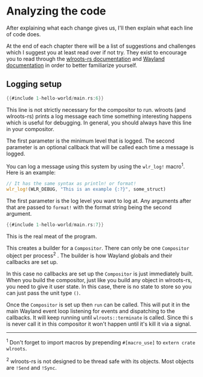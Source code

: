 # Analyzing the code
After explaining what each change gives us, I'll then explain what each line of code does.

At the end of each chapter there will be a list of suggestions and challenges
which I suggest you at least read over if not try. They exist to encourage you
to read through the [wlroots-rs
 documentation](http://way-cooler.org/docs/wlroots/index.html) and [Wayland
 documentation](https://wayland.freedesktop.org/docs/html/) in order to better
familiarize yourself.

## Logging setup
```rust
{{#include 1-hello-world/main.rs:6}}
```
This line is not strictly necessary for the compositor to run. wlroots (and
wlroots-rs) prints a log message each time something interesting happens which
is useful for debugging. In general, you should always have this line in your
compositor.

The first parameter is the minimum level that is logged. The second parameter is
an optional callback that will be called each time a message is logged.

You can log a message using this system by using the `wlr_log!`
macro<sup>1</sup>. Here is an example:

```rust
// It has the same syntax as println! or format!
wlr_log!(WLR_DEBUG, "This is an example {:?}", some_struct)
```

The first parameter is the log level you want to log at. Any arguments after
 that are passed to `format!` with the format string being the second argument.


```rust
{{#include 1-hello-world/main.rs:7}}
```
This is the real meat of the program.

This creates a builder for a `Compositor`. There can only be one `Compositor`
object per process<sup>2</sup> . The builder is how Wayland globals and their
callbacks are set up.

In this case no callbacks are set up the `Compositor` is just immediately built.
When you build the compositor, just like you build any object in wlroots-rs, you
need to give it user state. In this case, there is no state to store so you can
just pass the unit type `()`.

Once the `Compositor` is set up then `run` can be called. This will put it in
the main Wayland event loop listening for events and dispatching to the
callbacks. It will keep running until `wlroots::terminate` is called. Since thi s
is never call it in this compositor it won't happen until it's kill it via a 
signal.

---
<sup>1</sup> Don't forget to import macros by prepending `#[macro_use]` to 
`extern crate wlroots`.

<sup>2</sup> wlroots-rs is not designed to be thread safe with its objects. Most
objects are `!Send` and `!Sync`.
